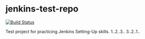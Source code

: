 # jenkins-test-repo

[![Build Status](http://207.154.197.251:8080/buildStatus/icon?job=TestJenkins2/fix%2Fjenkins-fix)](http://207.154.197.251:8080/job/TestJenkins2/job/fix%252Fjenkins-fix/)

Test project for practicing Jenkins Setting-Up skills.
1..2..3..
3..2..1..

